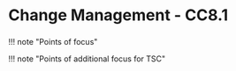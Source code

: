 # Change Management - CC8.1

### 

!!! note "Points of focus"


!!! note "Points of additional focus for TSC"
